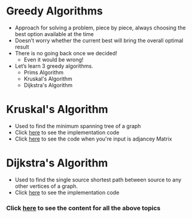 # Greedy Algorithms

- Approach for solving a problem, piece by piece, always choosing the best option available at the time
- Doesn’t worry whether the current best will bring the overall optimal result
- There is no going back once we decided!
  - Even it would be wrong!
- Let’s learn 3 greedy algorithms.
  - Prims Algorithm
  - Kruskal's Algorithm
  - Dijkstra's Algorithm

# Kruskal's Algorithm

- Used to find the minimum spanning tree of a graph
- Click [here](./Krushal) to see the implementation code
- Click [here](./Krushal/KruAdjanceyMatrixIn2dArrays.java) to see the code when you're input is adjancey Matrix

# Dijkstra's Algorithm

- Used to find the single source shortest path between source to any other vertices of a graph.
- Click [here](/DijkstrasDemo.java) to see the implementation code

### Click [here](./GreedyAlgorithmsPPT.pdf) to see the content for all the above topics
